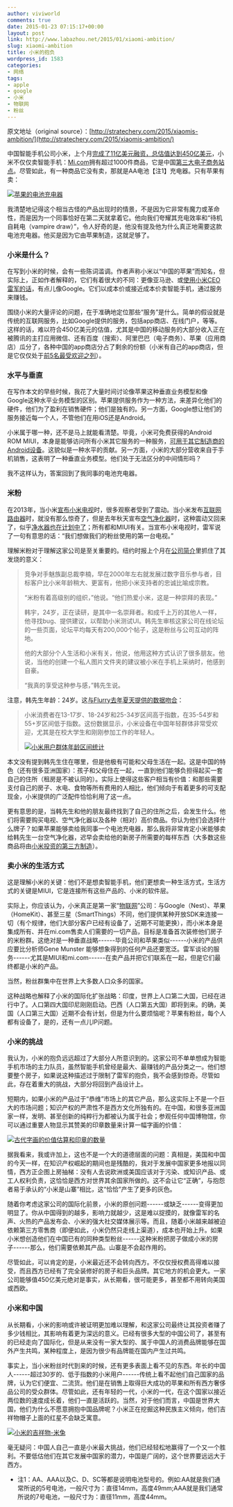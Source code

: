 ```yaml
---
author: viviworld
comments: true
date: 2015-01-23 07:15:17+00:00
layout: post
link: http://www.labazhou.net/2015/01/xiaomi-ambition/
slug: xiaomi-ambition
title: 小米的抱负
wordpress_id: 1583
categories:
- 网络
tags:
- apple
- google
- 小米
- 物联网
- 粉丝
---
```


原文地址（original source）：[http://stratechery.com/2015/xiaomis-ambition/](http://stratechery.com/2015/xiaomis-ambition/)

中国智能手机公司小米，上个月[完成了11亿美元融资，总估值达到450亿美元](http://thenextweb.com/asia/2013/08/15/compare-us-to-amazon-not-apple-says-red-hot-chinese-smartphone-maker-xiaomi/)，小米不仅仅卖智能手机：[Mi.com](http://www.mi.com/index.html)拥有超过1000件商品，它是中国[第三大电子商务站点](http://thenextweb.com/asia/2013/08/15/compare-us-to-amazon-not-apple-says-red-hot-chinese-smartphone-maker-xiaomi/)。尽管如此，有一种商品它没有卖，那就是AA电池【注1】充电器。只有苹果有卖：

[![苹果的电池充电器](http://www.labazhou.net/wp-content/uploads/2015/01/apple-battery.png)](http://www.labazhou.net/wp-content/uploads/2015/01/apple-battery.png)

我清楚地记得这个相当古怪的产品出现时的情景，不是因为它非常有魔力或革命性，而是因为一个同事恰好在第二天就拿着它。他向我们夸耀其充电效率和“待机自耗电（vampire draw）”，令人好奇的是，他没有提及他为什么真正地需要这款电池充电器。他买是因为它由苹果制造，这就足够了。


### 小米是什么？


在写到小米的时候，会有一些陈词滥调。作者声称小米以“中国的苹果”而知名，但实际上，正如作者解释的，它们有着很大的不同：更像亚马逊、或[使用小米CEO雷军的话](http://www.reuters.com/video/2013/08/15/xiaomi-ceo-dont-call-us-chinas-apple?videoId=249009264&videoChannel=5)，有点儿像Google。它们以成本价或接近成本价卖智能手机，通过服务来赚钱。

围绕小米的大量评论的问题，在于准确地定位那些“服务”是什么。简单的假设就是传统的互联网服务，比如Google提供的服务，包括app商店、在线门户，等等。这样的话，难以符合450亿美元的估值，尤其是中国的移动服务的大部分收入正在被腾讯的主打应用微信、还有百度（搜索）、阿里巴巴（电子商务）、苹果（应用商店）瓜分了，各种中国的app商店分占了剩余的份额（小米有自己的app商店，但是它仅仅处于[前5名最受欢迎之列](http://www.newzoo.com/free/rankings/top-10-android-app-stores-china/)）。


### 水平与垂直


在写作本文的早些时候，我花了大量时间讨论像苹果这种垂直业务模型和像Google这种水平业务模型的区别。苹果提供服务作为一种方法，来差异化他们的硬件，他们为了盈利在销售硬件；他们是独有的。另一方面，Google想让他们的服务接近每一个人，不管他们在用iOS还是Android。

小米属于哪一种，还不是马上就能看清楚。毕竟，小米可免费获得的Android ROM MIUI，本身是能够访问所有小米其它服务的一种服务，[可用于其它制造商的Android设备](http://en.miui.com/download.html)。这貌似是一种水平的贡献。另一方面，小米的大部分营收来自于手机销售，这表明了一种垂直业务模型。他们处于无法区分的中间情形吗？

我不这样认为，答案回到了我同事的电池充电器。


### 米粉


在2013年，当小米[宣布小米电视](http://bits.blogs.nytimes.com/2013/09/05/xiaomi-makes-another-big-move-in-consumer-electronics/)时，很多观察者受到了震动。当小米发布[互联网路由器](http://thenextweb.com/asia/2014/04/23/xiaomi-launches-two-routers-and-a-revamped-set-top-box-will-expand-to-10-more-countries-this-year/)时，就没有那么惊奇了，但是去年秋天宣布[空气净化器](https://www.techinasia.com/xiaomi-introduces-smart-air-purifier-expands-line-home-devices/)时，这种震动又回来了，似乎[净水器也在计划中了](http://www.bloomberg.com/news/2014-12-30/xiaomi-looks-to-add-water-purifier-to-home-line-investor.html)；所有都和MIUI有关。当宣布小米电视时，雷军说了一句有意思的话：“我们想做我们的粉丝使用的第一台电视。”

理解米粉对于理解这家公司是至关重要的。纽约时报上个月在[公司简介](http://www.nytimes.com/2014/12/15/technology/the-rise-of-a-new-smartphone-giant-chinas-xiaomi.html)里抓住了其发烧的意义：


<blockquote>竞争对手魅族副总裁李楠，早在2000年左右就发展过数字音乐参与者，目标客户比小米年龄稍大、更富有，他把小米支持者的忠诚比喻成宗教。

“米粉有着高级别的组织，”他说。“他们热爱小米，这是一种崇拜的表现。”

韩宇，24岁，正在读研，是其中一名崇拜者。和成千上万的其他人一样，他寻找bug、提供建议，以帮助小米测试UI。韩先生审核这家公司在线论坛的一些页面，论坛平均每天有200,000个帖子，这是粉丝与公司互动的阵地。

他的大部分个人生活和小米有关，他说，他用这种方式认识了很多朋友。他说，当他的创建一个私人图片文件夹的建议被小米在手机上采纳时，他感到自豪。

“我真的享受这种参与感，”韩先生说。</blockquote>


注意，韩先生年龄：24岁。这[与Flurry去年夏天提供的数据吻合](http://www.flurry.com/blog/flurry-insights/xiaomi-brings-apple%E2%80%99s-magic-china%E2%80%98s-young-business-professionals-%E2%80%A6and-android#.VKz_o2SUdUg)：


<blockquote>小米消费者在13-17岁、18-24岁和25-34岁区间高于指数，在35-54岁和55+岁区间低于指数。这份数据显示，小米设备在中国年轻群体非常受欢迎，尤其是在校大学生和刚刚参加工作的年轻人。

[![小米用户群体年龄区间统计](http://www.labazhou.net/wp-content/uploads/2015/01/xiaomi-users-hires.jpg)](http://www.labazhou.net/wp-content/uploads/2015/01/xiaomi-users-hires.jpg)</blockquote>


本文没有提到韩先生住在哪里，但是他极有可能和父母生活在一起。这是中国的特色（还有很多亚洲国家）：孩子和父母住在一起，一直到他们能够负担得起买一套自己的住所（租房是不被认同的）。实际上使得这些客户相当有价值：和那些需要支付自己的房子、水电、食物等所有费用的人相比，他们倾向于有着更多的可支配现金，小米提供的广泛配件恰恰利用了这一点。

更有意思的是，当韩先生和他的朋友最终找到了自己的住所之后，会发生什么。他们将需要购买电视、空气净化器以及各种（相对）高价商品。你认为他们会选择什么牌子？如果苹果能够卖给我同事一个电池充电器，那么我将非常肯定小米能够卖给韩先生一台空气净化器，迟早会卖给他的新房子所需要的每样东西（大多数这些商品将由[小米投资的第三方制造](http://technode.com/2014/12/05/xiaomis-100-hardware-companies-strategy/)）。


### 卖小米的生活方式


这是理解小米的关键：他们不是想卖智能手机，他们更想卖一种生活方式，生活方式的关键是MIUI，它是连接所有这些产品的、小米的软件层。

实际上，你应该认为，小米真正是第一家“[物联网](http://www.labazhou.net/2014/05/simplicity-complexity-coin/)”公司：与Google（Nest）、苹果（HomeKit）、甚至三星（SmartThings）不同，他们提供某种开放SDK来连接一切（有个规律，他们大部分客户已经有设备了，近期不可能更换），而小米本身是集成所有、并在mi.com售卖人们需要的一切产品，目标是准备首次装修他们房子的米粉群。这绝对是一种垂直战略------毕竟公司和苹果类似------小米的产品供应要比分析师Gene Munster 能够想象得到的任何产品还要宽泛。雷军谈论的服务------尤其是MIUI和mi.com------在卖产品并把它们联系在一起，但是它们最终都是小米的产品。

当然，粉丝群集中在世界上大多数人口众多的国家。

这种战略也解释了小米的国际化扩张战略：印度，世界上人口第二大国，已经在进行中了。人口第四大国印尼刚刚启动。巴西（人口第五大国）即将到来。的确，美国（人口第三大国）近期不会有计划，但是为什么要烦恼呢？苹果有粉丝，每个人都有设备了，是的，还有一点儿IP问题。


### 小米的挑战


我认为，小米的抱负远远超过了大部分人所意识到的。这家公司不单单想成为智能手机市场的主力队员，虽然智能手机曾经是最大、最赚钱的产品分类之一。他们想要整个房子，如果说这种描述过于限制了雷军的抱负，我不会感到惊奇。尽管如此，存在着重大的挑战，大部分将回到产品设计上。

短期内，如果小米的产品过于“恭维”市场上的其它产品，那么这实际上不是一个巨大的市场问题；知识产权的严肃性不是西方文化所独有的。在中国，和很多亚洲国家一样，发明、甚至创新的纯粹行为都被认为属于社会；参观任何中国博物馆，你可以通过重要人物显示其赞美的印章数量来计算一幅字画的价值：

[![古代字画的价值估算和印章的数量](http://www.labazhou.net/wp-content/uploads/2015/01/Tang-White-Night-Horse.jpg)](http://www.labazhou.net/wp-content/uploads/2015/01/Tang-White-Night-Horse.jpg)

据我看来，我或许加上，这也不是一个大的道德层面的问题：真相是，美国和中国的今天一样，在知识产权崛起的期间也是残酷的，我对于发展中国家更多地报以同情，西方正企图上房抽梯：没有人去说欧洲或美国应该对于污染、或知识产品、或工人权利负责，这恰恰是西方对世界其余国家所做的。这不会让它“正确”，与抱怨者易于承认的“小米是山寨”相比，这“恰恰”产生了更多的灰色。

随着你考虑这家公司的国际化前景，小米的原创问题------或缺乏------变得更加明显了。你从中国得到的越多，影响力就越少，这是难以捉摸的，就像雷军的名声、火热的产品发布会、小米的强大社交媒体展示等。而且，随着小米越来越被迫依赖第三方零售商（即便如此，小米仍然只走线上渠道），成本也开始上升。如果小米想创造他们在中国已有的同种类型粉丝------这种米粉把房子做成小米的房子------那么，他们需要依赖其产品。山寨是不会起作用的。

尽管如此，可以肯定的是，小米最近还不会转向西方。不仅仅授权费高得难以接受，而且西方已经有了完全装修好的房子和巨头品牌。其它地方的机会更大。一家公司能够值450亿美元绝对是事实，从长期看，很可能更多，甚至都不用转向美国或西欧。


### 小米和中国


从长期看，小米的影响或许被证明更加难以理解，和这家公司最终让其投资者赚了多少钱相比，其影响有着更为深远的意义。已经有很多大型的中国公司了，甚至有的已经走向了国际化，但是从来没有一家大型的、属于中国人的消费品牌能够在国外产生共鸣，某种程度上，是因为很少有品牌能在国内产生过共鸣。

事实上，当小米粉丝时代到来的时候，还有更多表面上看不见的东西。年长的中国人------超过30岁的、低于指数的小米用户------传统上看不起他们自己国家的品牌，认为它们便宜、二流货。他们是在销售上取得巨大成功的苹果和所有西方奢侈品公司的受众群体。尽管如此，还有年轻的一代，小米的一代，在这个国家以接近两位数的速度成长着，他们一直是活跃的。当然，对于他们而言，中国是世界大国，他们为什么不愿意拥抱中国品牌呢？小米正在挖掘这种民族主义倾向，他们吉祥物帽子上面的红星不会缺乏寓意。

[![小米的吉祥物-米兔](http://www.labazhou.net/wp-content/uploads/2015/01/MIUI-Logo.png)](http://www.labazhou.net/wp-content/uploads/2015/01/MIUI-Logo.png)

毫无疑问：中国人自己一直是小米最大挑战，他们已经轻松地赢得了一个又一个胜利。不要低估他们在其它发展中国家的潜力，中国是广阔的，这个世界要远远大于西方。



	
  * 注1：AA、AAA以及C、D、SC等都是说明电池型号的。例如:AA就是我们通常所说的5号电池，一般尺寸为：直径14mm，高度49mm;AAA就是我们通常所说的7号电池，一般尺寸为：直径11mm，高度44mm。



